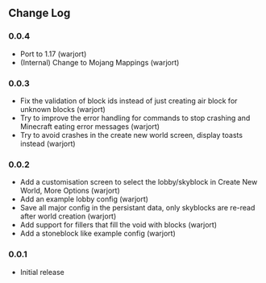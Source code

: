 ## Change Log

### 0.0.4
* Port to 1.17 (warjort)
* (Internal) Change to Mojang Mappings (warjort)

### 0.0.3
* Fix the validation of block ids instead of just creating air block for unknown blocks (warjort)
* Try to improve the error handling for commands to stop crashing and Minecraft eating error messages (warjort)
* Try to avoid crashes in the create new world screen, display toasts instead (warjort)

### 0.0.2
* Add a customisation screen to select the lobby/skyblock in Create New World, More Options (warjort)
* Add an example lobby config (warjort)
* Save all major config in the persistant data, only skyblocks are re-read after world creation (warjort)
* Add support for fillers that fill the void with blocks (warjort)
* Add a stoneblock like example config (warjort)

### 0.0.1
* Initial release
